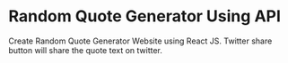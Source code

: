 # Random Quote Generator Using API

Create Random Quote Generator Website using React JS. Twitter share button will share the quote text on twitter.
